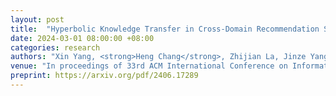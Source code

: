 ```yaml
---
layout: post
title:  "Hyperbolic Knowledge Transfer in Cross-Domain Recommendation System"
date: 2024-03-01 08:00:00 +08:00
categories: research
authors: "Xin Yang, <strong>Heng Chang</strong>, Zhijian La, Jinze Yang, Xingrun Li, Yu Lu, Shuaiqiang Wang, Dawei Yin, Erxue Min"
venue: "In proceedings of 33rd ACM International Conference on Information and Knowledge Management (<strong>CIKM</strong>)"
preprint: https://arxiv.org/pdf/2406.17289
---
```

